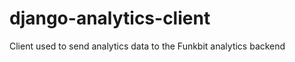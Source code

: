 django-analytics-client
=======================

Client used to send analytics data to the Funkbit analytics backend